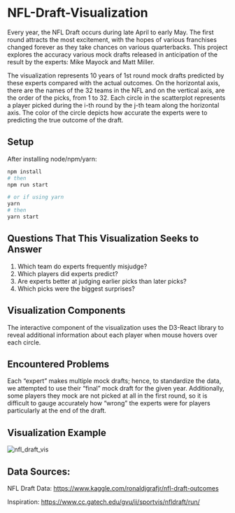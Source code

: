 # NFL-Draft-Visualization
Every year, the NFL Draft occurs during late April to early May. The first round attracts the most excitement, with
the hopes of various franchises changed forever as they take chances on various quarterbacks. This project explores the accuracy various mock drafts released in anticipation of the result by the experts: Mike Mayock and Matt Miller.

The visualization represents 10 years of 1st round mock drafts predicted by these experts compared with the actual outcomes. On the horizontal axis, there are the names of the 32 teams in the NFL and on the vertical axis, are the order of the picks, from 1 to 32. Each circle in the scatterplot represents a player picked during the i-th round by the j-th team along the horizontal axis. The color of the circle depicts how accurate the experts were to predicting the true outcome of the draft. 

## Setup

After installing node/npm/yarn:

```sh
npm install
# then
npm run start

# or if using yarn
yarn
# then
yarn start
```

## Questions That This Visualization Seeks to Answer
1) Which team do experts frequently misjudge?
2) Which players did experts predict?
3) Are experts better at judging earlier picks than later picks?
4) Which picks were the biggest surprises?

## Visualization Components
The interactive component of the visualization uses the D3-React library to reveal additional information about each player when mouse hovers over each circle.

## Encountered Problems
Each “expert” makes multiple mock drafts; hence, to standardize the data, we attempted to use their “final” mock draft
for the given year. Additionally, some players they mock are not picked at all in the first round, so it is
difficult to gauge accurately how “wrong” the experts were for players particularly at the end of the draft. 

## Visualization Example
![nfl_draft_vis](https://user-images.githubusercontent.com/35086055/44422389-fa4b3680-a550-11e8-8629-401d25af7aac.png)

## Data Sources:
NFL Draft Data:
https://www.kaggle.com/ronaldjgrafjr/nfl-draft-outcomes

Inspiration:
https://www.cc.gatech.edu/gvu/ii/sportvis/nfldraft/run/
